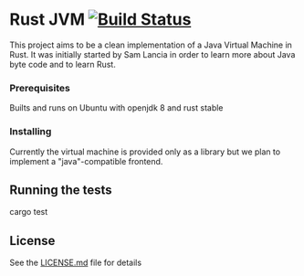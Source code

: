 # Rust JVM [![Build Status](https://travis-ci.org/nerd2/rjvm.svg?branch=master)](https://travis-ci.org/nerd2/rjvm)

This project aims to be a clean implementation of a Java Virtual Machine in Rust. It was initially started by Sam Lancia in order to learn more about Java byte code and to learn Rust.

### Prerequisites

Builts and runs on Ubuntu with openjdk 8 and rust stable

### Installing

Currently the virtual machine is provided only as a library but we plan to implement a "java"-compatible frontend.

## Running the tests

  cargo test

## License

See the [LICENSE.md](LICENSE.md) file for details
